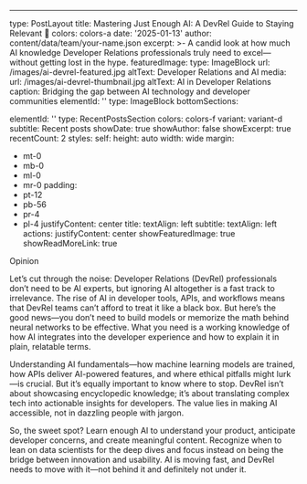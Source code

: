---
type: PostLayout
title: Mastering Just Enough AI: A DevRel Guide to Staying Relevant 🤖
colors: colors-a
date: '2025-01-13'
author: content/data/team/your-name.json
excerpt: >-
A candid look at how much AI knowledge Developer Relations professionals truly need to excel—without getting lost in the hype.
featuredImage:
type: ImageBlock
url: /images/ai-devrel-featured.jpg
altText: Developer Relations and AI
media:
url: /images/ai-devrel-thumbnail.jpg
altText: AI in Developer Relations
caption: Bridging the gap between AI technology and developer communities
elementId: ''
type: ImageBlock
bottomSections:

elementId: ''
type: RecentPostsSection
colors: colors-f
variant: variant-d
subtitle: Recent posts
showDate: true
showAuthor: false
showExcerpt: true
recentCount: 2
styles:
self:
height: auto
width: wide
margin:
- mt-0
- mb-0
- ml-0
- mr-0
padding:
- pt-12
- pb-56
- pr-4
- pl-4
justifyContent: center
title:
textAlign: left
subtitle:
textAlign: left
actions:
justifyContent: center
showFeaturedImage: true
showReadMoreLink: true

Opinion

Let’s cut through the noise: Developer Relations (DevRel) professionals don’t need to be AI experts, but ignoring AI altogether is a fast track to irrelevance. The rise of AI in developer tools, APIs, and workflows means that DevRel teams can’t afford to treat it like a black box. But here’s the good news—you don’t need to build models or memorize the math behind neural networks to be effective. What you need is a working knowledge of how AI integrates into the developer experience and how to explain it in plain, relatable terms.

Understanding AI fundamentals—how machine learning models are trained, how APIs deliver AI-powered features, and where ethical pitfalls might lurk—is crucial. But it’s equally important to know where to stop. DevRel isn’t about showcasing encyclopedic knowledge; it’s about translating complex tech into actionable insights for developers. The value lies in making AI accessible, not in dazzling people with jargon.

So, the sweet spot? Learn enough AI to understand your product, anticipate developer concerns, and create meaningful content. Recognize when to lean on data scientists for the deep dives and focus instead on being the bridge between innovation and usability. AI is moving fast, and DevRel needs to move with it—not behind it and definitely not under it.